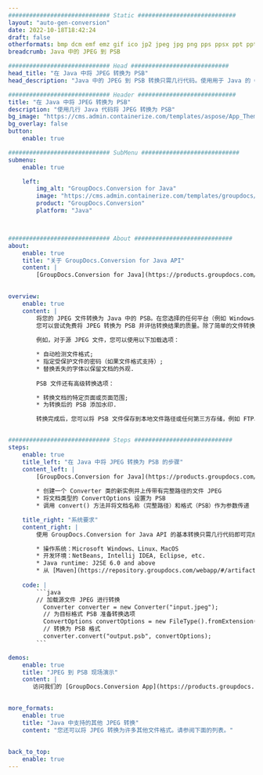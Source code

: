 ```yaml
---
############################# Static ############################
layout: "auto-gen-conversion"
date: 2022-10-18T18:42:24
draft: false
otherformats: bmp dcm emf emz gif ico jp2 jpeg jpg png pps ppsx ppt pptx psb psd svg svgz tga tif tiff webp wmf wmz
breadcrumb: Java 中的 JPEG 到 PSB

############################# Head ############################
head_title: "在 Java 中将 JPEG 转换为 PSB"
head_description: "Java 中的 JPEG 到 PSB 转换只需几行代码。使用用于 Java 的 GroupDocs 文档转换 API 转换 160 多种文件格式"

############################# Header ############################
title: "在 Java 中将 JPEG 转换为 PSB"
description: "使用几行 Java 代码将 JPEG 转换为 PSB"
bg_image: "https://cms.admin.containerize.com/templates/aspose/App_Themes/V3/images/bg/header1.png"
bg_overlay: false
button:
    enable: true

############################# SubMenu ############################
submenu:
    enable: true

    left:
        img_alt: "GroupDocs.Conversion for Java"
        image: "https://cms.admin.containerize.com/templates/groupdocs/images/product-logos/90x90-noborder/groupdocs-conversion-java.png"
        product: "GroupDocs.Conversion"
        platform: "Java"



############################# About ############################
about:
    enable: true
    title: "关于 GroupDocs.Conversion for Java API"
    content: |
        [GroupDocs.Conversion for Java](https://products.groupdocs.com/conversion/java/) 是一种高级文件格式转换 API，用于在 Microsoft Office、OpenDocument、PDF、HTML、电子邮件、CAD 等流行图像和文档格式之间进行转换。只需几行代码即可完成更多工作。本机 API 会自动检测原始文档的格式，并提供许多选项来自定义转换后的文档。除了从文档中提取信息的功能外，它还默认支持将转换结果缓存到本地磁盘。但是，任何类型的缓存存储都可以通过实施适当的接口来支持 - Amazon S3、Dropbox、Google Drive、Windows Azure、Reddis 或任何其他接口。
    

overview:
    enable: true
    content: |
        将您的 JPEG 文件转换为 Java 中的 PSB。在您选择的任何平台（例如 Windows、Linux、macOS）上，只需几行 Java 代码。
        您可以尝试免费将 JPEG 转换为 PSB 并评估转换结果的质量。除了简单的文件转换脚本外，您还可以尝试更复杂的选项来加载 JPEG 源文件并存储 PSB 输出。 
        
        例如，对于源 JPEG 文件，您可以使用以下加载选项：

        * 自动检测文件格式;
        * 指定受保护文件的密码（如果文件格式支持）;
        * 替换丢失的字体以保留文档的外观.
        
        PSB 文件还有高级转换选项：

        * 转换文档的特定页面或页面范围;
        * 为转换后的 PSB 添加水印.

        转换完成后，您可以将 PSB 文件保存到本地文件路径或任何第三方存储，例如 FTP、Amazon S3、Google Drive、Dropbox 等。请注意 - 转换 JPEG到 PSB，您不需要安装任何额外的软件，例如 MS Office、Open Office、Adobe Acrobat Reader 等。


############################# Steps ############################
steps:
    enable: true
    title_left: "在 Java 中将 JPEG 转换为 PSB 的步骤"
    content_left: |
        [GroupDocs.Conversion for Java](https://products.groupdocs.com/conversion/java/) 允许开发人员使用几行代码轻松地将 JPEG 文件转换为 PSB。
        
        * 创建一个 Converter 类的新实例并上传带有完整路径的文件 JPEG
        * 将文档类型的 ConvertOptions 设置为 PSB
        * 调用 convert() 方法并将文档名称（完整路径）和格式（PSB）作为参数传递

    title_right: "系统要求"
    content_right: |
        使用 GroupDocs.Conversion for Java API 的基本转换只需几行代码即可完成。所有主要平台和操作系统都支持我们的 API。在执行以下代码之前，请确保您的系统上安装了以下先决条件。

        * 操作系统：Microsoft Windows、Linux、MacOS
        * 开发环境：NetBeans, Intellij IDEA, Eclipse, etc.
        * Java runtime: J2SE 6.0 and above
        * 从 [Maven](https://repository.groupdocs.com/webapp/#/artifacts/browse/tree/General/repo/com/groupdocs/groupdocs-conversion) 获取最新的 GroupDocs.Conversion for Java
         
    code: |
        ```java    
        // 加载源文件 JPEG 进行转换
          Converter converter = new Converter("input.jpeg");
          // 为目标格式 PSB 准备转换选项
          ConvertOptions convertOptions = new FileType().fromExtension("psb").getConvertOptions();
          // 转换为 PSB 格式
          converter.convert("output.psb", convertOptions);
        ```

demos:
    enable: true
    title: "JPEG 到 PSB 现场演示"
    content: |
       访问我们的 [GroupDocs.Conversion App](https://products.groupdocs.app/conversion/family) 网站并立即尝试 JPEG 到 PSB 转换。免费演示具有以下好处
          

more_formats:
    enable: true
    title: "Java 中支持的其他 JPEG 转换"
    content: "您还可以将 JPEG 转换为许多其他文件格式。请参阅下面的列表。"
       
       
back_to_top:
    enable: true
---
```

